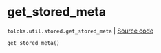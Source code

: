 # get_stored_meta
`toloka.util.stored.get_stored_meta` | [Source code](https://github.com/Toloka/toloka-kit/blob/v1.2.0/src/util/stored.py#L29)

```python
get_stored_meta()
```

